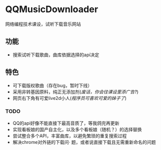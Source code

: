# QQMusicDownloader
网络编程技术课设，试听下载音乐网站

## 功能
- 搜索试听下载歌曲，曲库依据选择的api决定

## 特色
- 可下载版权歌曲（存在bug，暂时下线）
- 采用非转基因原料，纯正无添加剂(*废话，你会往课设里添广告?*)
- 网页右下角有可爱live2d小人(*程序员可喜欢可爱的妹子了*)

### TODO
- QQ的api好像不能直接下最高音质了，等我鸽完再更新
- 实现看板娘的国产自主化，以及多个看板娘（随机？）的选择替换
- 尝试整合多个API，丰富曲库，以避免繁琐的重复搜索过程
- 解决chrome对外链的下载问·  题，或者说直接下载且无需重新命名的问题